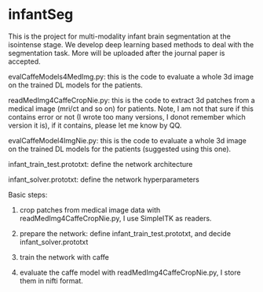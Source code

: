 # infantSeg

This is the project for multi-modality infant brain segmentation at the isointense stage. We develop deep learning based methods to deal with the segmentation task.
More will be uploaded after the journal paper is accepted.

evalCaffeModels4MedImg.py: this is the code to evaluate a whole 3d image on the trained DL models for the patients. 

readMedImg4CaffeCropNie.py: this is the code to extract 3d patches from a medical image (mri/ct and so on) for patients. Note, I am not that sure if this contains error or not (I wrote too many versions, I donot remember which version it is), if it contains, please let me know by QQ. 

evalCaffeModel4ImgNie.py: this is the code to evaluate a whole 3d image on the trained DL models for the patients (suggested using this one).

infant_train_test.prototxt: define the network architecture

infant_solver.prototxt: define the network hyperparameters

Basic steps:

1. crop patches from medical image data with readMedImg4CaffeCropNie.py, I use SimpleITK as readers.

2. prepare the network: define infant_train_test.prototxt, and decide infant_solver.prototxt

3. train the network with caffe

4. evaluate the caffe model with readMedImg4CaffeCropNie.py, I store them in nifti format.



